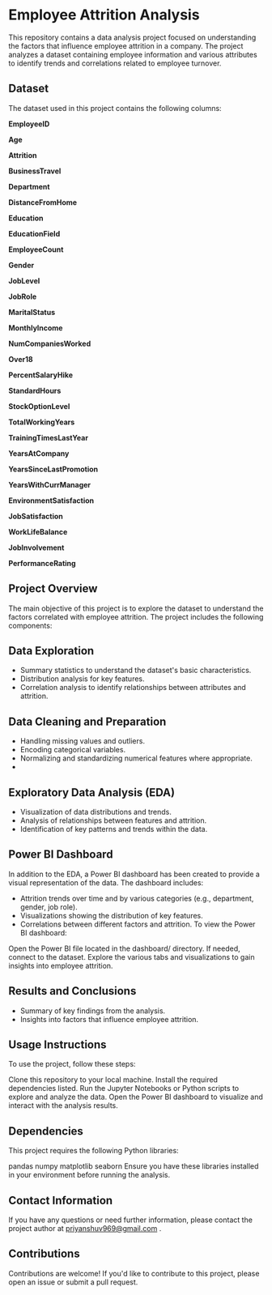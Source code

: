 # Employee Attrition Analysis

This repository contains a data analysis project focused on understanding the factors that influence employee attrition in a company. The project analyzes a dataset containing employee information and various attributes to identify trends and correlations related to employee turnover.

## Dataset
The dataset used in this project contains the following columns:

**EmployeeID**

**Age**

**Attrition**

**BusinessTravel**

**Department**

**DistanceFromHome**

**Education**

**EducationField**

**EmployeeCount**

**Gender**

**JobLevel**

**JobRole**

**MaritalStatus**

**MonthlyIncome**

**NumCompaniesWorked**

**Over18**

**PercentSalaryHike**

**StandardHours**

**StockOptionLevel**

**TotalWorkingYears**

**TrainingTimesLastYear**

**YearsAtCompany**

**YearsSinceLastPromotion**

**YearsWithCurrManager**

**EnvironmentSatisfaction**

**JobSatisfaction**

**WorkLifeBalance**

**JobInvolvement**

**PerformanceRating**

## Project Overview
The main objective of this project is to explore the dataset to understand the factors correlated with employee attrition. The project includes the following components:

## Data Exploration
* Summary statistics to understand the dataset's basic characteristics.
* Distribution analysis for key features.
* Correlation analysis to identify relationships between attributes and attrition.
  
## Data Cleaning and Preparation
* Handling missing values and outliers.
* Encoding categorical variables.
* Normalizing and standardizing numerical features where appropriate.
* 
## Exploratory Data Analysis (EDA)
* Visualization of data distributions and trends.
* Analysis of relationships between features and attrition.
* Identification of key patterns and trends within the data.
  
## Power BI Dashboard
In addition to the EDA, a Power BI dashboard has been created to provide a visual representation of the data. The dashboard includes:

* Attrition trends over time and by various categories (e.g., department, gender, job role).
* Visualizations showing the distribution of key features.
* Correlations between different factors and attrition.
To view the Power BI dashboard:

Open the Power BI file located in the dashboard/ directory.
If needed, connect to the dataset.
Explore the various tabs and visualizations to gain insights into employee attrition.

## Results and Conclusions
* Summary of key findings from the analysis.
* Insights into factors that influence employee attrition.

## Usage Instructions
To use the project, follow these steps:

Clone this repository to your local machine.
Install the required dependencies listed.
Run the Jupyter Notebooks or Python scripts to explore and analyze the data.
Open the Power BI dashboard to visualize and interact with the analysis results.

## Dependencies
This project requires the following Python libraries:

pandas
numpy
matplotlib
seaborn
Ensure you have these libraries installed in your environment before running the analysis.

## Contact Information
If you have any questions or need further information, please contact the project author at priyanshuv969@gmail.com .

## Contributions
Contributions are welcome! If you'd like to contribute to this project, please open an issue or submit a pull request.
